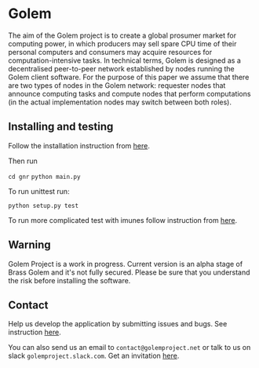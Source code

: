 # Golem

The aim of the Golem project is to create a global prosumer market for computing power, in which
producers may sell spare CPU time of their personal computers and consumers may acquire resources
for computation-intensive tasks. In technical terms, Golem is designed as a decentralised peer-to-peer
network established by nodes running the Golem client software. For the purpose of this paper we assume
that there are two types of nodes in the Golem network: requester nodes that announce computing
tasks and compute nodes that perform computations (in the actual implementation nodes may switch
between both roles).

## Installing and testing 

Follow the installation instruction from 
[here](https://github.com/imapp-pl/golem/wiki/Installation#runing-from-the-source).
 
Then run

`cd gnr`
`python main.py` 


To run unittest run:

`python setup.py test`

To run more complicated test with imunes follow instruction from 
[here](https://github.com/imapp-pl/golem/wiki/Testing-with-IMUNES).


## Warning

Golem Project is a work in progress. Current version is an alpha stage of Brass Golem and it's not fully secured.
Please be sure that you understand the risk before installing the software. 
 
## Contact  

Help us develop the application by submitting issues and bugs. See instruction 
[here](https://github.com/imapp-pl/golem/wiki/Testing). 

You can also send us an email to `contact@golemproject.net` or talk to us on slack `golemproject.slack.com`.
Get an invitation [here](golemproject.org:3000).

